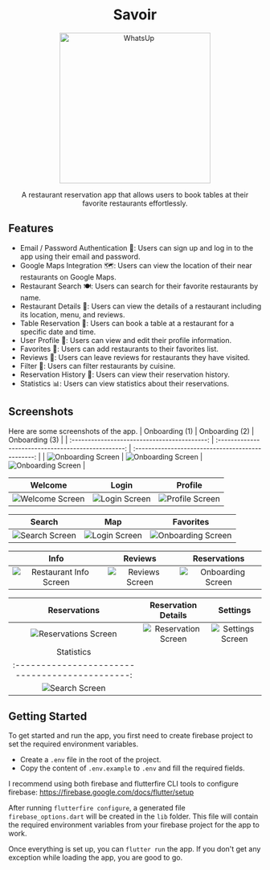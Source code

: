 <h1 align="center">Savoir</h1>

<p align="center">
  <img src="assets/logo.svg" width="300" height="300"  alt="WhatsUp">
</p>

<p align="center">
    A restaurant reservation app that allows users to book tables at their favorite restaurants effortlessly.
</p>

## Features

- Email / Password Authentication 📲: Users can sign up and log in to the app using their email and password.
- Google Maps Integration 🗺️: Users can view the location of their near restaurants on Google Maps.
- Restaurant Search 🍽️: Users can search for their favorite restaurants by name.
- Restaurant Details 📝: Users can view the details of a restaurant including its location, menu, and reviews.
- Table Reservation 📅: Users can book a table at a restaurant for a specific date and time.
- User Profile 🧑: Users can view and edit their profile information.
- Favorites 🌟: Users can add restaurants to their favorites list.
- Reviews 📝: Users can leave reviews for restaurants they have visited.
- Filter 🧐: Users can filter restaurants by cuisine.
- Reservation History 📅: Users can view their reservation history.
- Statistics 📊: Users can view statistics about their reservations.

## Screenshots

Here are some screenshots of the app.
| Onboarding (1) | Onboarding (2) | Onboarding (3) |
| :------------------------------------------: | :-------------------------------------------------: | :-----------------------------------------------: |
| ![Onboarding Screen](assets/screenshots/onboarding-1.png) | ![Onboarding Screen](assets/screenshots/onboarding-2.png) | ![Onboarding Screen](assets/screenshots/onboarding-3.png) |

|                      Welcome                      |                     Login                     |                      Profile                      |
| :-----------------------------------------------: | :-------------------------------------------: | :-----------------------------------------------: |
| ![Welcome Screen](assets/screenshots/welcome.png) | ![Login Screen](assets/screenshots/login.png) | ![Profile Screen](assets/screenshots/profile.png) |

|                     Search                      |                     Map                     |                       Favorites                        |
| :---------------------------------------------: | :-----------------------------------------: | :----------------------------------------------------: |
| ![Search Screen](assets/screenshots/search.png) | ![Login Screen](assets/screenshots/map.png) | ![Onboarding Screen](assets/screenshots/favorites.png) |

|                          Info                          |                      Reviews                      |                         Reservations                          |
| :----------------------------------------------------: | :-----------------------------------------------: | :-----------------------------------------------------------: |
| ![Restaurant Info Screen](assets/screenshots/info.png) | ![Reviews Screen](assets/screenshots/reviews.png) | ![Onboarding Screen](assets/screenshots/make-reservation.png) |

|                        Reservations                         |                        Reservation Details                        |                      Settings                       |
| :---------------------------------------------------------: | :---------------------------------------------------------------: | :-------------------------------------------------: |
| ![Reservations Screen](assets/screenshots/reservations.png) | ![Reservation Screen](assets/screenshots/reservation-details.png) | ![Settings Screen](assets/screenshots/settings.png) |
|                         Statistics                          |
|       :---------------------------------------------:       |
|       ![Search Screen](assets/screenshots/stats.png)        |

## Getting Started

To get started and run the app, you first need to create firebase project to set the required environment variables.

- Create a `.env` file in the root of the project.
- Copy the content of `.env.example` to `.env` and fill the required fields.

I recommend using both firebase and flutterfire CLI tools to configure firebase: https://firebase.google.com/docs/flutter/setup

After running `flutterfire configure`, a generated file `firebase_options.dart` will be created in the `lib` folder.
This file will contain the required environment variables from your firebase project for the app to work.

Once everything is set up, you can `flutter run` the app. If you don't get any exception while loading the app, you are good to go.
